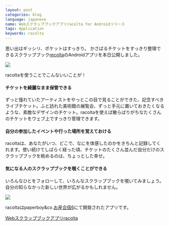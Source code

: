 ```yaml
---
layout: post
categories: blog
language: japanese
name: Webスクラップブックアプリracolta for Androidリリース
tags: Application
keywords: racolta
---
```


思い出はギッシリ、ポケットはすっきり。
かさばるチケットをすっきり整理できるスクラップブック[recolta](http://www.racolta.com/)のAndroidアプリを本日公開しました。

<img src="https://dl.dropboxusercontent.com/u/12208857/img/racolta_slide2.png" class="image-center">

racoltaを使うことでこんないいことが！

#### チケットを綺麗なまま保管できる

ずっと憧れていたアーティストをやっとこの目で見ることができた、記念すべきライブチケット。ふと訪れた美術館の展覧会、ずっと手元に置いておきたくなるような、素敵なデザインのチケット。racoltaを使えば散らばりがちなたくさんのチケットをウェブ上ですっきり管理できます。

#### 自分の参加したイベントや行った場所を覚えておける

racoltaは、あなたがいつ、どこで、なにを体感したのかをきちんと記録してくれます。使い続けてしばらく経った頃、チケットのたくさん並んだ自分だけのスクラップブックを眺めるのは、ちょっとした幸せ。

#### 気になる人のスクラップブックを覗くことができる

いろんなひとをフォローして、いろんなスクラップブックを覗いてみましょう。自分の知らなかった新しい世界が広がるかもしれません。

<img src="https://dl.dropboxusercontent.com/u/12208857/img/racolta_ss.png" class="image-center">

racoltaはpaperboy&co.[お産合宿6](http://www.paperboy.co.jp/next/osan6/)にて開発されたアプリです。

[Webスクラップブックアプリracolta](http://www.racolta.com/)
